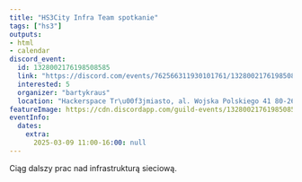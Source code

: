 ```yaml
---
title: "HS3City Infra Team spotkanie"
tags: ["hs3"]
outputs:
- html
- calendar
discord_event:
  id: 1328002176198508585
  link: "https://discord.com/events/762566311930101761/1328002176198508585"
  interested: 5
  organizer: "bartykraus"
  location: "Hackerspace Tr\u00f3jmiasto, al. Wojska Polskiego 41 80-268 Gda\u0144sk"
featureImage: https://cdn.discordapp.com/guild-events/1328002176198508585/66775f89f2d21829ea98d9a7791a8ba2.png?size=1024
eventInfo:
  dates:
    extra:
      2025-03-09 11:00-16:00: null
---
```

Ciąg dalszy prac nad infrastrukturą sieciową.
